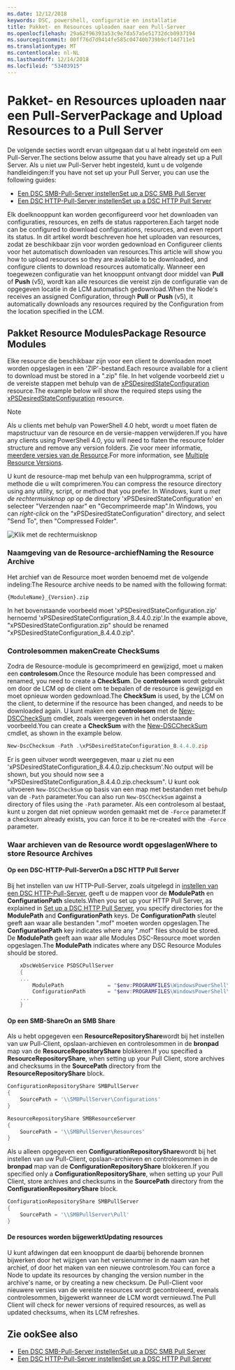 ```yaml
---
ms.date: 12/12/2018
keywords: DSC, powershell, configuratie en installatie
title: Pakket- en Resources uploaden naar een Pull-Server
ms.openlocfilehash: 29a62f96393a53c9e7da57a5e51732dcb0937194
ms.sourcegitcommit: 00ff76d7d9414fe585c04740b739b9cf14d711e1
ms.translationtype: MT
ms.contentlocale: nl-NL
ms.lasthandoff: 12/14/2018
ms.locfileid: "53403915"
---
```

# <a name="package-and-upload-resources-to-a-pull-server"></a><span data-ttu-id="ee7ae-103">Pakket- en Resources uploaden naar een Pull-Server</span><span class="sxs-lookup"><span data-stu-id="ee7ae-103">Package and Upload Resources to a Pull Server</span></span>

<span data-ttu-id="ee7ae-104">De volgende secties wordt ervan uitgegaan dat u al hebt ingesteld om een Pull-Server.</span><span class="sxs-lookup"><span data-stu-id="ee7ae-104">The sections below assume that you have already set up a Pull Server.</span></span> <span data-ttu-id="ee7ae-105">Als u niet uw Pull-Server hebt ingesteld, kunt u de volgende handleidingen:</span><span class="sxs-lookup"><span data-stu-id="ee7ae-105">If you have not set up your Pull Server, you can use the following guides:</span></span>

- [<span data-ttu-id="ee7ae-106">Een DSC SMB-Pull-Server instellen</span><span class="sxs-lookup"><span data-stu-id="ee7ae-106">Set up a DSC SMB Pull Server</span></span>](pullServerSmb.md)
- [<span data-ttu-id="ee7ae-107">Een DSC HTTP-Pull-Server instellen</span><span class="sxs-lookup"><span data-stu-id="ee7ae-107">Set up a DSC HTTP Pull Server</span></span>](pullServer.md)

<span data-ttu-id="ee7ae-108">Elk doelknooppunt kan worden geconfigureerd voor het downloaden van configuraties, resources, en zelfs de status rapporteren.</span><span class="sxs-lookup"><span data-stu-id="ee7ae-108">Each target node can be configured to download configurations, resources, and even report its status.</span></span> <span data-ttu-id="ee7ae-109">In dit artikel wordt beschreven hoe het uploaden van resources, zodat ze beschikbaar zijn voor worden gedownload en Configureer clients voor het automatisch downloaden van resources.</span><span class="sxs-lookup"><span data-stu-id="ee7ae-109">This article will show you how to upload resources so they are available to be downloaded, and configure clients to download resources automatically.</span></span> <span data-ttu-id="ee7ae-110">Wanneer een toegewezen configuratie van het knooppunt ontvangt door middel van **Pull** of **Push** (v5), wordt kan alle resources die vereist zijn de configuratie van de opgegeven locatie in de LCM automatisch gedownload.</span><span class="sxs-lookup"><span data-stu-id="ee7ae-110">When the Node's receives an assigned Configuration, through **Pull** or **Push** (v5), it automatically downloads any resources required by the Configuration from the location specified in the LCM.</span></span>

## <a name="package-resource-modules"></a><span data-ttu-id="ee7ae-111">Pakket Resource Modules</span><span class="sxs-lookup"><span data-stu-id="ee7ae-111">Package Resource Modules</span></span>

<span data-ttu-id="ee7ae-112">Elke resource die beschikbaar zijn voor een client te downloaden moet worden opgeslagen in een 'ZIP'-bestand.</span><span class="sxs-lookup"><span data-stu-id="ee7ae-112">Each resource available for a client to download must be stored in a ".zip" file.</span></span> <span data-ttu-id="ee7ae-113">In het volgende voorbeeld ziet u de vereiste stappen met behulp van de [xPSDesiredStateConfiguration](https://www.powershellgallery.com/packages/xPSDesiredStateConfiguration/8.4.0.0) resource.</span><span class="sxs-lookup"><span data-stu-id="ee7ae-113">The example below will show the required steps using the [xPSDesiredStateConfiguration](https://www.powershellgallery.com/packages/xPSDesiredStateConfiguration/8.4.0.0) resource.</span></span>

> [!NOTE]
> <span data-ttu-id="ee7ae-114">Als u clients met behulp van PowerShell 4.0 hebt, wordt u moet flaten de mapstructuur van de resource en de versie-mappen verwijderen.</span><span class="sxs-lookup"><span data-stu-id="ee7ae-114">If you have any clients using PowerShell 4.0, you will need to flaten the resource folder structure and remove any version folders.</span></span> <span data-ttu-id="ee7ae-115">Zie voor meer informatie, [meerdere versies van de Resource](../configurations/import-dscresource.md#multiple-resource-versions).</span><span class="sxs-lookup"><span data-stu-id="ee7ae-115">For more information, see [Multiple Resource Versions](../configurations/import-dscresource.md#multiple-resource-versions).</span></span>

<span data-ttu-id="ee7ae-116">U kunt de resource-map met behulp van een hulpprogramma, script of methode die u wilt comprimeren.</span><span class="sxs-lookup"><span data-stu-id="ee7ae-116">You can compress the resource directory using any utility, script, or method that you prefer.</span></span> <span data-ttu-id="ee7ae-117">In Windows, kunt u *met de rechtermuisknop op* op de directory 'xPSDesiredStateConfiguration' en selecteer "Verzenden naar" en "Gecomprimeerde map".</span><span class="sxs-lookup"><span data-stu-id="ee7ae-117">In Windows, you can *right-click* on the "xPSDesiredStateConfiguration" directory, and select "Send To", then "Compressed Folder".</span></span>

![Klik met de rechtermuisknop](../media/right-click.gif)

### <a name="naming-the-resource-archive"></a><span data-ttu-id="ee7ae-119">Naamgeving van de Resource-archief</span><span class="sxs-lookup"><span data-stu-id="ee7ae-119">Naming the Resource Archive</span></span>

<span data-ttu-id="ee7ae-120">Het archief van de Resource moet worden benoemd met de volgende indeling:</span><span class="sxs-lookup"><span data-stu-id="ee7ae-120">The Resource archive needs to be named with the following format:</span></span>

```
{ModuleName}_{Version}.zip
```

<span data-ttu-id="ee7ae-121">In het bovenstaande voorbeeld moet 'xPSDesiredStateConfiguration.zip' hernoemd 'xPSDesiredStateConfiguration_8.4.4.0.zip'.</span><span class="sxs-lookup"><span data-stu-id="ee7ae-121">In the example above, "xPSDesiredStateConfiguration.zip" should be renamed "xPSDesiredStateConfiguration_8.4.4.0.zip".</span></span>

### <a name="create-checksums"></a><span data-ttu-id="ee7ae-122">Controlesommen maken</span><span class="sxs-lookup"><span data-stu-id="ee7ae-122">Create CheckSums</span></span>

<span data-ttu-id="ee7ae-123">Zodra de Resource-module is gecomprimeerd en gewijzigd, moet u maken een **controlesom**.</span><span class="sxs-lookup"><span data-stu-id="ee7ae-123">Once the Resource module has been compressed and renamed, you need to create a **CheckSum**.</span></span>  <span data-ttu-id="ee7ae-124">De **controlesom** wordt gebruikt om door de LCM op de client om te bepalen of de resource is gewijzigd en moet opnieuw worden gedownload.</span><span class="sxs-lookup"><span data-stu-id="ee7ae-124">The **CheckSum** is used, by the LCM on the client, to determine if the resource has been changed, and needs to be downloaded again.</span></span> <span data-ttu-id="ee7ae-125">U kunt maken een **controlesom** met de [New-DSCCheckSum](/powershell/module/PSDesiredStateConfiguration/New-DSCCheckSum) cmdlet, zoals weergegeven in het onderstaande voorbeeld.</span><span class="sxs-lookup"><span data-stu-id="ee7ae-125">You can create a **CheckSum** with the [New-DSCCheckSum](/powershell/module/PSDesiredStateConfiguration/New-DSCCheckSum) cmdlet, as shown in the example below.</span></span>

```powershell
New-DscChecksum -Path .\xPSDesiredStateConfiguration_8.4.4.0.zip
```

<span data-ttu-id="ee7ae-126">Er is geen uitvoer wordt weergegeven, maar u ziet nu een 'xPSDesiredStateConfiguration_8.4.4.0.zip.checksum'.</span><span class="sxs-lookup"><span data-stu-id="ee7ae-126">No output will be shown, but you should now see a "xPSDesiredStateConfiguration_8.4.4.0.zip.checksum".</span></span> <span data-ttu-id="ee7ae-127">U kunt ook uitvoeren `New-DSCCheckSum` op basis van een map met bestanden met behulp van de `-Path` parameter.</span><span class="sxs-lookup"><span data-stu-id="ee7ae-127">You can also run `New-DSCCheckSum` against a directory of files using the `-Path` parameter.</span></span> <span data-ttu-id="ee7ae-128">Als een controlesom al bestaat, kunt u zorgen dat niet opnieuw worden gemaakt met de `-Force` parameter.</span><span class="sxs-lookup"><span data-stu-id="ee7ae-128">If a checksum already exists, you can force it to be re-created with the `-Force` parameter.</span></span>

### <a name="where-to-store-resource-archives"></a><span data-ttu-id="ee7ae-129">Waar archieven van de Resource wordt opgeslagen</span><span class="sxs-lookup"><span data-stu-id="ee7ae-129">Where to store Resource Archives</span></span>

#### <a name="on-a-dsc-http-pull-server"></a><span data-ttu-id="ee7ae-130">Op een DSC-HTTP-Pull-Server</span><span class="sxs-lookup"><span data-stu-id="ee7ae-130">On a DSC HTTP Pull Server</span></span>

<span data-ttu-id="ee7ae-131">Bij het instellen van uw HTTP-Pull-Server, zoals uitgelegd in [instellen van een DSC HTTP-Pull-Server](pullServer.md), geeft u de mappen voor de **ModulePath** en **ConfigurationPath** sleutels.</span><span class="sxs-lookup"><span data-stu-id="ee7ae-131">When you set up your HTTP Pull Server, as explained in [Set up a DSC HTTP Pull Server](pullServer.md), you specify directories for the **ModulePath** and **ConfigurationPath** keys.</span></span> <span data-ttu-id="ee7ae-132">De **ConfigurationPath** sleutel geeft aan waar alle bestanden ".mof" moeten worden opgeslagen.</span><span class="sxs-lookup"><span data-stu-id="ee7ae-132">The **ConfigurationPath** key indicates where any ".mof" files should be stored.</span></span> <span data-ttu-id="ee7ae-133">De **ModulePath** geeft aan waar alle Modules DSC-Resource moet worden opgeslagen.</span><span class="sxs-lookup"><span data-stu-id="ee7ae-133">The **ModulePath** indicates where any DSC Resource Modules should be stored.</span></span>

```powershell
    xDscWebService PSDSCPullServer
    {
    ...
        ModulePath              = "$env:PROGRAMFILES\WindowsPowerShell\DscService\Modules"
        ConfigurationPath       = "$env:PROGRAMFILES\WindowsPowerShell\DscService\Configuration"
    ...
    }

```

#### <a name="on-an-smb-share"></a><span data-ttu-id="ee7ae-134">Op een SMB-Share</span><span class="sxs-lookup"><span data-stu-id="ee7ae-134">On an SMB Share</span></span>

<span data-ttu-id="ee7ae-135">Als u hebt opgegeven een **ResourceRepositoryShare**wordt bij het instellen van uw Pull-Client, opslaan-archieven en controlesommen in de **bronpad** map van de **ResourceRepositoryShare** blokkeren.</span><span class="sxs-lookup"><span data-stu-id="ee7ae-135">If you specified a **ResourceRepositoryShare**, when setting up your Pull Client, store archives and checksums in the **SourcePath** directory from the **ResourceRepositoryShare** block.</span></span>

```powershell
ConfigurationRepositoryShare SMBPullServer
{
    SourcePath = '\\SMBPullServer\Configurations'
}

ResourceRepositoryShare SMBResourceServer
{
    SourcePath = '\\SMBPullServer\Resources'
}
```

<span data-ttu-id="ee7ae-136">Als u alleen opgegeven een **ConfigurationRepositoryShare**wordt bij het instellen van uw Pull-Client, opslaan-archieven en controlesommen in de **bronpad** map van de  **ConfigurationRepositoryShare** blokkeren.</span><span class="sxs-lookup"><span data-stu-id="ee7ae-136">If you specified only a **ConfigurationRepositoryShare**, when setting up your Pull Client, store archives and checksums in the **SourcePath** directory from the **ConfigurationRepositoryShare** block.</span></span>

```powershell
ConfigurationRepositoryShare SMBPullServer
{
    SourcePath = '\\SMBPullServer\Pull'
}
```

#### <a name="updating-resources"></a><span data-ttu-id="ee7ae-137">De resources worden bijgewerkt</span><span class="sxs-lookup"><span data-stu-id="ee7ae-137">Updating resources</span></span>

<span data-ttu-id="ee7ae-138">U kunt afdwingen dat een knooppunt de daarbij behorende bronnen bijwerken door het wijzigen van het versienummer in de naam van het archief, of door het maken van een nieuwe controlesom.</span><span class="sxs-lookup"><span data-stu-id="ee7ae-138">You can force a Node to update its resources by changing the version number in the archive's name, or by creating a new checksum.</span></span> <span data-ttu-id="ee7ae-139">De Pull-Client voor nieuwere versies van de vereiste resources wordt gecontroleerd, evenals controlesommen, bijgewerkt wanneer de LCM wordt vernieuwd.</span><span class="sxs-lookup"><span data-stu-id="ee7ae-139">The Pull Client will check for newer versions of required resources, as well as updated checksums, when its LCM refreshes.</span></span>

## <a name="see-also"></a><span data-ttu-id="ee7ae-140">Zie ook</span><span class="sxs-lookup"><span data-stu-id="ee7ae-140">See also</span></span>

- [<span data-ttu-id="ee7ae-141">Een DSC SMB-Pull-Server instellen</span><span class="sxs-lookup"><span data-stu-id="ee7ae-141">Set up a DSC SMB Pull Server</span></span>](pullServerSmb.md)
- [<span data-ttu-id="ee7ae-142">Een DSC HTTP-Pull-Server instellen</span><span class="sxs-lookup"><span data-stu-id="ee7ae-142">Set up a DSC HTTP Pull Server</span></span>](pullServer.md)
